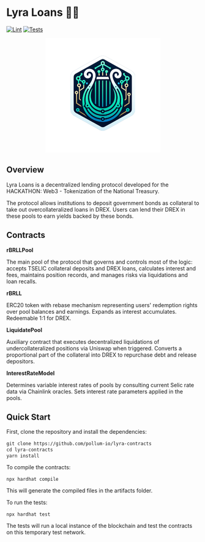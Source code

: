 # Lyra Loans 🌌🔭
[![Lint](https://github.com/pollum-io/lyra-contracts/actions/workflows/lint.yml/badge.svg)](https://github.com/pollum-io/lyra-contracts/actions/workflows/lint.yml)
[![Tests](https://github.com/pollum-io/lyra-contracts/actions/workflows/tests.yml/badge.svg)](https://github.com/pollum-io/lyra-contracts/actions/workflows/tests.yml)

<p align="center"> <img src="img/lyra.png" width="300" alt="Lyra Loans"> </p>

## Overview
Lyra Loans is a decentralized lending protocol developed for the HACKATHON: Web3 - Tokenization of the National Treasury.

The protocol allows institutions to deposit government bonds as collateral to take out overcollateralized loans in DREX. Users can lend their DREX in these pools to earn yields backed by these bonds.

## Contracts

**rBRLLPool**

The main pool of the protocol that governs and controls most of the logic: accepts TSELIC collateral deposits and DREX loans, calculates interest and fees, maintains position records, and manages risks via liquidations and loan recalls.

**rBRLL**

ERC20 token with rebase mechanism representing users' redemption rights over pool balances and earnings. Expands as interest accumulates. Redeemable 1:1 for DREX.

**LiquidatePool**

Auxiliary contract that executes decentralized liquidations of undercollateralized positions via Uniswap when triggered. Converts a proportional part of the collateral into DREX to repurchase debt and release depositors.

**InterestRateModel**

Determines variable interest rates of pools by consulting current Selic rate data via Chainlink oracles. Sets interest rate parameters applied in the pools.

## Quick Start
First, clone the repository and install the dependencies:
```shell
git clone https://github.com/pollum-io/lyra-contracts
cd lyra-contracts
yarn install
```

To compile the contracts:
```shell
npx hardhat compile
```
This will generate the compiled files in the artifacts folder.

To run the tests:
```shell
npx hardhat test
```
The tests will run a local instance of the blockchain and test the contracts on this temporary test network.

